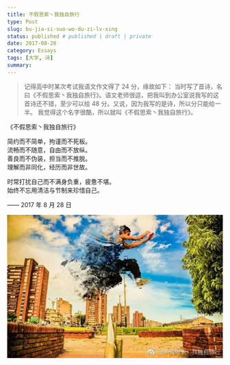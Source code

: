 ```yaml
---
title: 不假思索丶我独自旅行
type: Post
slug: bu-jia-si-suo-wo-du-zi-lv-xing
status: published # published | draft | private
date: 2017-08-28
category: Essays
tags: [大学, 诗]
summary:
---
```


> 记得高中时某次考试我语文作文得了 24 分，缘故如下：
> 当时写了首诗，名曰《不假思索丶我独自旅行》。语文老师很逗，把我叫到办公室说我写的这首诗还不错，至少可以给 48 分。又说，因为我写的是诗，所以分只能给一半。
> 我觉得这个名字很酷，所以就叫《不假思索丶我独自旅行》。

《不假思索丶我独自旅行》

简约而不简单，拘谨而不死板。</br>
流畅而不随意，自由而不放纵。</br>
善良而不伪装，担当而不推脱。</br>
理解而非同化，经历而非世故。</br>

时常打扰自己而不满身负重，疲惫不堪。</br>
始终不忘用清洁与节制来珍惜自己。</br>

—— 2017 年 8 月 28 日

![不假思索丶我独自旅行](./不假思索.png)